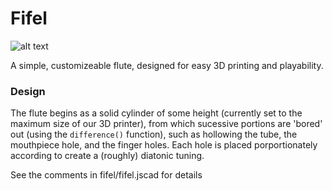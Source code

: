 # Fifel

![alt text](https://images.squarespace-cdn.com/content/5b54f2433e2d096995211b77/1567106165696-V11EE3MN96SL1G2VR3FJ/fifel.jpg?format=500w&content-type=image%2Fjpeg "Fifel, the 3D printable flute!")

A simple, customizeable flute, designed for easy 3D printing and playability. 

### Design
The flute begins as a solid cylinder of some height (currently set to the maximum size of our 3D printer), from which sucessive portions are 'bored' out (using the `difference()` function), such as hollowing the tube, the mouthpiece hole, and the finger holes. Each hole is placed porportionately according to create a (roughly) diatonic tuning. 

See the comments in fifel/fifel.jscad for details

